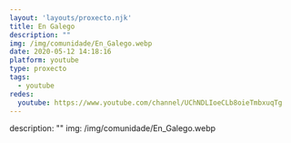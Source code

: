 ```yaml
---
layout: 'layouts/proxecto.njk'
title: En Galego
description: ""
img: /img/comunidade/En_Galego.webp
date: 2020-05-12 14:18:16
platform: youtube
type: proxecto
tags:
  - youtube
redes:
  youtube: https://www.youtube.com/channel/UChNDLIoeCLb8oieTmbxuqTg
---
```

description: ""
img: /img/comunidade/En_Galego.webp
